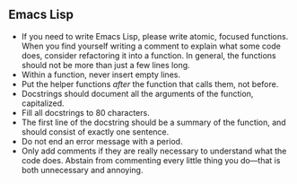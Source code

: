 ## Emacs Lisp

- If you need to write Emacs Lisp, please write atomic, focused functions. When you find yourself writing a comment to explain what some code does, consider refactoring it into a function. In general, the functions should not be more than just a few lines long.
- Within a function, never insert empty lines.
- Put the helper functions *after* the function that calls them, not before.
- Docstrings should document all the arguments of the function, capitalized.
- Fill all docstrings to 80 characters.
- The first line of the docstring should be a summary of the function, and should consist of exactly one sentence.
- Do not end an error message with a period.
- Only add comments if they are really necessary to understand what the code does. Abstain from commenting every little thing you do—that is both unnecessary and annoying.
